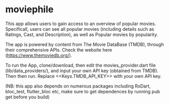 # moviephile

This app allows users to gain access to an overview of popular movies. Specificall, users can see all popular movies (including details such as Ratings, Cast, and Description), as well as Popular movies by popularity.

The app is powered by content from The Movie DataBase (TMDB), through their comprehensive APIs. Check the website here (https://www.themoviedb.org/).

To run the App, clone/download, then edit the movies_provider.dart file (lib/data_providers/), and input your own API key (obtained from TMDB). Then then run. Replace <<Keys.TMDB_API_KEY>> with your own API key.

(NB: this app also depends on numerous packages including RxDart, bloc_test, flutter_bloc etc, make sure to get dependences by running pub get before you build)